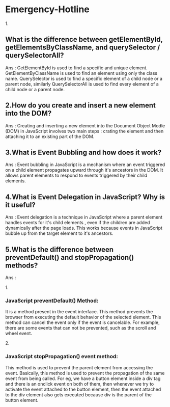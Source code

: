 # Emergency-Hotline

1.<h2 class="font-bold "> What is the difference between getElementById, getElementsByClassName, and querySelector / querySelectorAll?</h2>

Ans : GetElementById is used to find a specific and unique element. GetElementByClassName is used to find an element using only the class name. QuerySelector is used to find a specific element of a child node or a parent node, similarly QuerySelectorAll is used to find every element of a child node or a parent node.

<h2 class="font-bold ">2.How do you create and insert a new element into the DOM?</h2>

Ans : Creating and inserting a new element into the Document Object Modle (DOM) in JavaScript involves two main steps : crating the element and then attaching it to an existing part of the DOM.

<h2 class="font-bold ">3.What is Event Bubbling and how does it work?</h2>

Ans : Event bubbling in JavaScript is a mechanism where an event triggered on a child element propagates upward through it's ancestors in the DOM. It allows parent elements to respond to events triggered by their child elements.

<h2 class="font-bold ">4.What is Event Delegation in JavaScript? Why is it useful?</h2>

Ans : Event delegation is a technique in JavaScript where a parent element handles events for it's child elements , even if the children are added dynamically after the page loads. This works because events in JavaScript bubble up from the target element to it's ancestors.

<h2 class="font-bold ">5.What is the difference between preventDefault() and stopPropagation() methods?</h2>

Ans :

 1.<h3 class="font-bold">JavaScript preventDefault() Method:</h3> It is a method present in the event interface. This method prevents the browser from executing the default behavior of the selected element. This method can cancel the event only if the event is cancelable. For example, there are some events that can not be prevented, such as the scroll and wheel event.

 2.<h3 class="font-bold">JavaScript stopPropagation() event method:</h3>This method is used to prevent the parent element from accessing the event. Basically, this method is used to prevent the propagation of the same event from being called. For eg,  we have a button element inside a div tag and there is an onclick event on both of them, then whenever we try to activate the event attached to the button element, then the event attached to the div element also gets executed because div is the parent of the button element.
